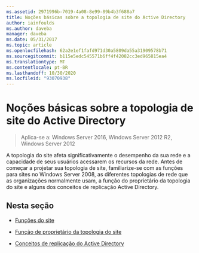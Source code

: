 ```yaml
---
ms.assetid: 2971996b-7019-4a08-8e99-89b4b3f688a7
title: Noções básicas sobre a topologia de site do Active Directory
author: iainfoulds
ms.author: daveba
manager: daveba
ms.date: 05/31/2017
ms.topic: article
ms.openlocfilehash: 62a2e1ef1fafd971d30a5809da55a31909578b71
ms.sourcegitcommit: b115e5edc545571b6ff4f42082cc3ed965815ea4
ms.translationtype: MT
ms.contentlocale: pt-BR
ms.lasthandoff: 10/30/2020
ms.locfileid: "93070938"
---
```

# <a name="understanding-active-directory-site-topology"></a>Noções básicas sobre a topologia de site do Active Directory

>Aplica-se a: Windows Server 2016, Windows Server 2012 R2, Windows Server 2012

A topologia do site afeta significativamente o desempenho da sua rede e a capacidade de seus usuários acessarem os recursos da rede. Antes de começar a projetar sua topologia de site, familiarize-se com as funções para sites no Windows Server 2008, as diferentes topologias de rede que as organizações normalmente usam, a função do proprietário da topologia do site e alguns dos conceitos de replicação Active Directory.

## <a name="in-this-section"></a>Nesta seção

-   [Funções do site](../../ad-ds/plan/Site-Functions.md)

-   [Função de proprietário da topologia do site](../../ad-ds/plan/Site-Topology-Owner-Role.md)

-   [Conceitos de replicação do Active Directory](../../ad-ds/get-started/replication/Active-Directory-Replication-Concepts.md)



